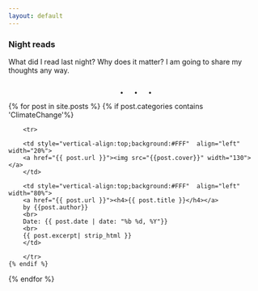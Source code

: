```yaml
---
layout: default
---
```

### Night reads
What did I read last night? Why does it matter? I am going to share my thoughts
any way.


<div class="card" align="center">
<div style="font-size:25px;font-weight:600;margin:10px 0px 10px 0px">
.<span style="margin-left:0.8em"></span>.<span style="margin-left:0.8em"></span>.</div>
</div>

<table>
{% for post in site.posts %}
    {% if post.categories contains 'ClimateChange'%}

        <tr>

        <td style="vertical-align:top;background:#FFF"  align="left" width="20%">
        <a href="{{ post.url }}"><img src="{{post.cover}}" width="130"></a>
        </td>

        <td style="vertical-align:top;background:#FFF"  align="left" width="80%">
        <a href="{{ post.url }}"><h4>{{ post.title }}</h4></a>
        by {{post.author}}
        <br>
        Date: {{ post.date | date: "%b %d, %Y"}}
        <br>
        {{ post.excerpt| strip_html }}
        </td>

        </tr>
    {% endif %}
{% endfor %}
</table>
